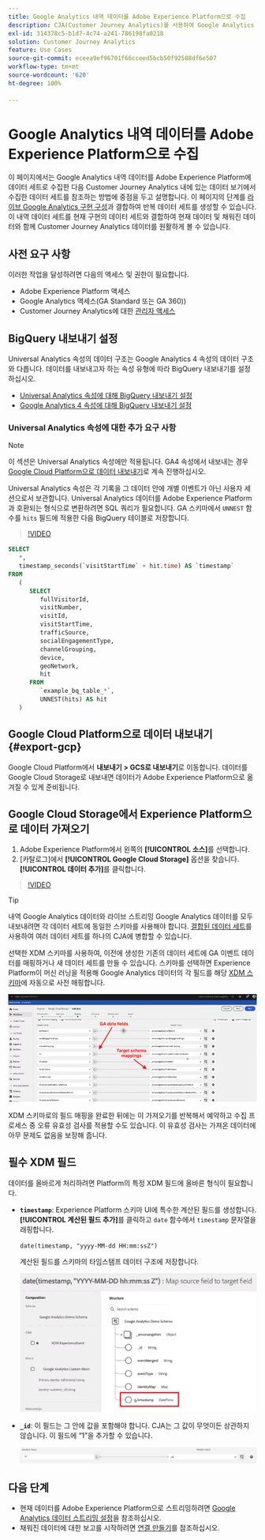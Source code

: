 ```yaml
---
title: Google Analytics 내역 데이터를 Adobe Experience Platform으로 수집
description: CJA(Customer Journey Analytics)를 사용하여 Google Analytics 데이터를 Adobe Experience Platform으로 수집하는 방법에 대해 설명합니다.
exl-id: 314378c5-b1d7-4c74-a241-786198fa0218
solution: Customer Journey Analytics
feature: Use Cases
source-git-commit: eceea9ef96701f66cceed5bcb50f92588df6e507
workflow-type: tm+mt
source-wordcount: '620'
ht-degree: 100%

---
```



# Google Analytics 내역 데이터를 Adobe Experience Platform으로 수집

이 페이지에서는 Google Analytics 내역 데이터를 Adobe Experience Platform에 데이터 세트로 수집한 다음 Customer Journey Analytics 내에 있는 데이터 보기에서 수집한 데이터 세트를 참조하는 방법에 중점을 두고 설명합니다. 이 페이지의 단계를 [라이브 Google Analytics 구현 구성](streaming.md)과 결합하여 반복 데이터 세트를 생성할 수 있습니다. 이 내역 데이터 세트를 현재 구현의 데이터 세트와 결합하여 현재 데이터 및 채워진 데이터와 함께 Customer Journey Analytics 데이터를 원활하게 볼 수 있습니다.

## 사전 요구 사항

이러한 작업을 달성하려면 다음의 액세스 및 권한이 필요합니다.

* Adobe Experience Platform 액세스
* Google Analytics 액세스(GA Standard 또는 GA 360))
* Customer Journey Analytics에 대한 [관리자 액세스](/help/admin/cja-access-control.md)

## BigQuery 내보내기 설정

Universal Analytics 속성의 데이터 구조는 Google Analytics 4 속성의 데이터 구조와 다릅니다. 데이터를 내보내고자 하는 속성 유형에 따라 BigQuery 내보내기를 설정하십시오.

* [Universal Analytics 속성에 대해 BigQuery 내보내기 설정](https://support.google.com/analytics/answer/3416092)
* [Google Analytics 4 속성에 대해 BigQuery 내보내기 설정](https://support.google.com/analytics/answer/9823238)

### Universal Analytics 속성에 대한 추가 요구 사항

>[!NOTE]
>
>이 섹션은 Universal Analytics 속성에만 적용됩니다. GA4 속성에서 내보내는 경우 [Google Cloud Platform으로 데이터 내보내기](#export-gcp)로 계속 진행하십시오.

Universal Analytics 속성은 각 기록을 그 데이터 안에 개별 이벤트가 아닌 사용자 세션으로서 보관합니다. Universal Analytics 데이터를 Adobe Experience Platform과 호환되는 형식으로 변환하려면 SQL 쿼리가 필요합니다. GA 스키마에서 `UNNEST` 함수를 `hits` 필드에 적용한 다음 BigQuery 테이블로 저장합니다.

>[!VIDEO](https://video.tv.adobe.com/v/332634)

```sql
SELECT
   *,
   timestamp_seconds(`visitStartTime` + hit.time) AS `timestamp` 
FROM
   (
      SELECT
         fullVisitorId,
         visitNumber,
         visitId,
         visitStartTime,
         trafficSource,
         socialEngagementType,
         channelGrouping,
         device,
         geoNetwork,
         hit 
      FROM
         `example_bq_table_*`,
         UNNEST(hits) AS hit 
   )
```

## Google Cloud Platform으로 데이터 내보내기 {#export-gcp}

Google Cloud Platform에서 **내보내기 > GCS로 내보내기**&#x200B;로 이동합니다. 데이터를 Google Cloud Storage로 내보내면 데이터가 Adobe Experience Platform으로 옮겨질 수 있게 준비됩니다.

## Google Cloud Storage에서 Experience Platform으로 데이터 가져오기

1. Adobe Experience Platform에서 왼쪽의 **[!UICONTROL 소스]**&#x200B;를 선택합니다.
1. [카탈로그]에서 **[!UICONTROL Google Cloud Storage]** 옵션을 찾습니다. **[!UICONTROL 데이터 추가]**&#x200B;를 클릭합니다.

>[!VIDEO](https://video.tv.adobe.com/v/332676)

>[!TIP]
>
>내역 Google Analytics 데이터와 라이브 스트리밍 Google Analytics 데이터를 모두 내보내려면 각 데이터 세트에 동일한 스키마를 사용해야 합니다. [결합된 데이터 세트](/help/connections/combined-dataset.md)를 사용하여 여러 데이터 세트를 하나의 CJA에 병합할 수 있습니다.

선택한 XDM 스키마를 사용하여, 이전에 생성한 기존의 데이터 세트에 GA 이벤트 데이터를 매핑하거나 새 데이터 세트를 만들 수 있습니다. 스키마를 선택하면 Experience Platform이 머신 러닝을 적용해 Google Analytics 데이터의 각 필드를 해당 [XDM 스키마](https://experienceleague.adobe.com/docs/experience-platform/xdm/home.html#ui)에 자동으로 사전 매핑합니다.

![스키마 맵](../assets/schema-map.png)

XDM 스키마로의 필드 매핑을 완료한 뒤에는 이 가져오기를 반복해서 예약하고 수집 프로세스 중 오류 유효성 검사를 적용할 수도 있습니다. 이 유효성 검사는 가져온 데이터에 아무 문제도 없음을 보장해 줍니다.

## 필수 XDM 필드

데이터를 올바르게 처리하려면 Platform의 특정 XDM 필드에 올바른 형식이 필요합니다.

* **`timestamp`**: Experience Platform 스키마 UI에 특수한 계산된 필드를 생성합니다. **[!UICONTROL 계산된 필드 추가]**&#x200B;를 클릭하고 `date` 함수에서 `timestamp` 문자열을 래핑합니다.

   `date(timestamp, "yyyy-MM-dd HH:mm:ssZ")`

   계산된 필드를 스키마의 타임스탬프 데이터 구조에 저장합니다.

   ![타임스탬프](../assets/timestamp.png)

* **`_id`**: 이 필드는 그 안에 값을 포함해야 합니다. CJA는 그 값이 무엇이든 상관하지 않습니다. 이 필드에 “1”을 추가할 수 있습니다.

   ![ID](../assets/_id.png)

## 다음 단계

* 현재 데이터를 Adobe Experience Platform으로 스트리밍하려면 [Google Analytics 데이터 스트리밍 설정](streaming.md)을 참조하십시오.
* 채워진 데이터에 대한 보고를 시작하려면 [연결 만들기](/help/connections/create-connection.md)를 참조하십시오.
